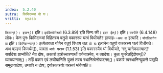 ```yaml
---
index:  5.2.40
sutra:  किमिदम्भ्यां वो घः।
vritti:  nyasa
---
```


`कियान्()। इयान्()` इति। `इदंकिमोरीश्की` (6.3.89) इति किमः की। `इदम ईश्()` इति। `यस्येति` (6.4.148) लोपः। केन पुनः किमिदम्भ्यां विहितस्य वतुपो वकारस्य घत्वं विधीयते? इत्याह--`अथ वा` इत्यादि। `योगविबागेन वा` इति। `किमिदम्भ्याम्()` इत्येतावता योगेन वतुपं विधाय ततः `वो घः` इत्यनेन वतुपो वकारस्य घत्वं विधीयते। 
अथ वग्रहणं किमर्थम्(), यावता `आदेः परस्य` (1.1.53) इति वकारस्यैव घो विधीयते, ननु चानेकाल्त्वात्? सर्वादेशः प्राप्नोति? नैष दोषः, अकारो ह्रत्रोच्चारणार्थो वर्णमात्रमेव, न त्वादेशः। कुतः पुनरेतद्विज्ञेयम्()? व्याख्यानात्()। तर्हि वकार एवं लघीयानिति युक्तं तस्य स्थानित्वेनोपादनम्()। वकारे त्वस्थानिन्युपात्तै यद्यपि समुदायादेशः, तथापि न दोषः; द्वयोरकारयोः पररूपं भविष्यति॥
